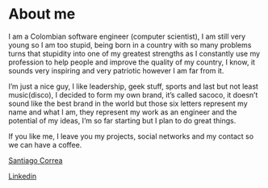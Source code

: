 # About me 

I am a Colombian software engineer (computer scientist), I am still very young so I am too stupid, being born in a country with so many problems turns that stupidity into one of my greatest strengths as I constantly use my profession to help people and improve the quality of my country, I know, it sounds very inspiring and very patriotic however I am far from it.

I’m just a nice guy, I like leadership, geek stuff, sports and last but not least music(disco), I decided to form my own brand, it’s called sacoco, it doesn’t sound like the best brand in the world but those six letters represent my name and what I am, they represent my work as an engineer and the potential of my ideas, I’m so far starting but I plan to do great things.

If you like me, I leave you my projects, social networks and my contact so we can have a coffee.






[Santiago Correa](https://s4coco.tumblr.com/)

[Linkedin](https://www.linkedin.com/in/sacoco/)

